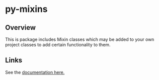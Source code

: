 # py-mixins

## Overview

This is package includes Mixin classes which may be added to your own project classes to add
certain functionality to them.

## Links

See the 
[documentation here.](
https://whoopnip.github.io/py-mixins/
)
